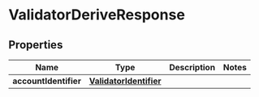 

# ValidatorDeriveResponse


## Properties

Name | Type | Description | Notes
------------ | ------------- | ------------- | -------------
**accountIdentifier** | [**ValidatorIdentifier**](ValidatorIdentifier.md) |  | 



